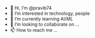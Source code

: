 - 👋 Hi, I’m @pravib74
- 👀 I’m interested in technology, people
- 🌱 I’m currently learning AI/ML
- 💞️ I’m looking to collaborate on ...
- 📫 How to reach me ...

<!---
pravib74/pravib74 is a ✨ special ✨ repository because its `README.md` (this file) appears on your GitHub profile.
You can click the Preview link to take a look at your changes.
--->
